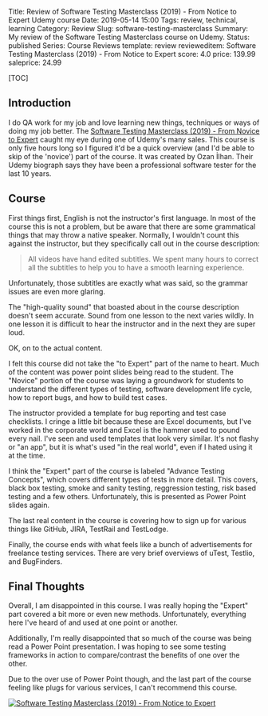Title: Review of Software Testing Masterclass (2019) - From Notice to Expert Udemy course
Date: 2019-05-14 15:00
Tags: review, technical, learning
Category: Review
Slug: software-testing-masterclass
Summary: My review of the Software Testing Masterclass course on Udemy.
Status: published
Series: Course Reviews
template: review
revieweditem: Software Testing Masterclass (2019) - From Notice to Expert
score: 4.0
price: 139.99
saleprice: 24.99

[TOC]

## Introduction

I do QA work for my job and love learning new things, techniques or ways of doing
my job better. The [Software Testing Masterclass (2019) - From Novice to Expert][courselink]
caught my eye during one of Udemy's many sales. This course is only five hours long
so I figured it'd be a quick overview (and I'd be able to skip of the 'novice') part
of the course. It was created by Ozan İlhan. Their Udemy biograph says they
have been a professional software tester for the last 10 years.

## Course

First things first, English is not the instructor's first language. In most of the
course this is not a problem, but be aware that there are some grammatical things
that may throw a native speaker. Normally, I wouldn't count this against the
instructor, but they specifically call out in the course description:

> All videos have hand edited subtitles. We spent many hours to correct all the subtitles to help you to have a smooth learning experience.

Unfortunately, those subtitles are exactly what was said, so the grammar issues
are even more glaring.

The "high-quality sound" that boasted about in the course description doesn't
seem accurate. Sound from one lesson to the next varies wildly. In one lesson
it is difficult to hear the instructor and in the next they are super loud.

OK, on to the actual content.

I felt this course did not take the "to Expert" part of the name to heart. Much
of the content was power point slides being read to the student. The "Novice"
portion of the course was laying a groundwork for students to understand the
different types of testing, software development life cycle, how to report bugs,
and how to build test cases.

The instructor provided a template for bug reporting and test case checklists. I
cringe a little bit because these are Excel documents, but I've worked in the
corporate world and Excel is the hammer used to pound every nail. I've seen and used
templates that look very similar. It's not flashy or "an app", but it is what's
used "in the real world", even if I hated using it at the time.

I think the "Expert" part of the course is labeled "Advance Testing Concepts",
which covers different types of tests in more detail. This covers, black box testing,
smoke and sanity testing, reggression testing, risk based testing and a few others.
Unfortunately, this is presented as Power Point slides again.

The last real content in the course is covering how to sign up for various
things like GitHub, JIRA, TestRail and TestLodge.

Finally, the course ends with what feels like a bunch of advertisements for
freelance testing services. There are very brief overviews of uTest, Testlio,
and BugFinders.

## Final Thoughts

Overall, I am disappointed in this course. I was really hoping the "Expert" part
covered a bit more or even new methods. Unfortunately, everything here I've heard
of and used at one point or another.

Additionally, I'm really disappointed that so much of the course was being read
a Power Point presentation. I was hoping to see some testing frameworks in action
to compare/contrast the benefits of one over the other.

Due to the over use of Power Point though, and the last part of the course feeling
like plugs for various services, I can't recommend this course.

[![Software Testing Masterclass (2019) - From Notice to Expert][certificate]][courselink]


 [certificate]: {attach}images/udemy-testing-masterclass.jpg
 [courselink]: https://ude.my/UC-1F1K67C9